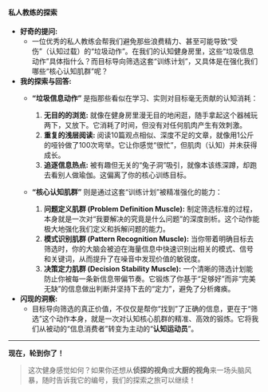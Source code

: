 
#### **私人教练的探索**

*   **好奇的提问:**
    *   一位优秀的私人教练会帮我们避免那些浪费精力、甚至可能导致“受伤”（认知过载）的“垃圾动作”。在我们的认知健身房里，这些“垃圾信息动作”具体指什么？而目标导向筛选这套“训练计划”，又具体是在强化我们哪些“核心认知肌群”呢？
*   **我的探索与回答:**
    *   **“垃圾信息动作”** 是指那些看似在学习、实则对目标毫无贡献的认知消耗：
        1.  **无目的的浏览:** 就像在健身房里漫无目的地闲逛，随手拿起这个器械玩两下，又放下。它消耗了时间，但没有对任何肌肉产生有效刺激。
        2.  **重复的浅层阅读:** 阅读10篇观点相似、深度不足的文章，就像用1公斤的哑铃做了100次弯举。它让你感觉“很忙”，但肌肉（认知）并未获得成长。
        3.  **追逐信息热点:** 被有趣但无关的“兔子洞”吸引，就像本该练深蹲，却跑去看别人做瑜伽。这偏离了你的核心训练目标。

    *   **“核心认知肌群”** 则是通过这套“训练计划”被精准强化的能力：
        1.  **问题定义肌群 (Problem Definition Muscle):** 制定筛选标准的过程，本身就是一次对“我要解决的究竟是什么问题”的深度剖析。这个动作能极大地强化我们定义和拆解问题的能力。
        2.  **模式识别肌群 (Pattern Recognition Muscle):** 当你带着明确目标去筛选时，你的大脑会被迫在海量信息中快速识别出相关的模式、信号和关键词，从而提升了在噪音中发现价值的敏锐度。
        3.  **决策定力肌群 (Decision Stability Muscle):** 一个清晰的筛选计划能防止你被每一条新信息带偏节奏。它锻炼了你基于“足够好”而非“完美无缺”的信息做出判断并坚持下去的“定力”，避免了分析瘫痪。
*   **闪现的洞察:**
    *   目标导向筛选的真正价值，不仅仅是帮你“找到”了正确的信息，更在于“筛选”这个动作本身，就是一次对认知核心肌群的精准、高效的锻炼。它将我们从被动的“信息消费者”转变为主动的“**认知运动员**”。

---

**现在，轮到你了！**

> 这次健身感觉如何？如果你还想从**侦探的视角**或**大厨的视角**来一场头脑风暴，随时告诉我它的编号，我们的探索之旅可以继续！
